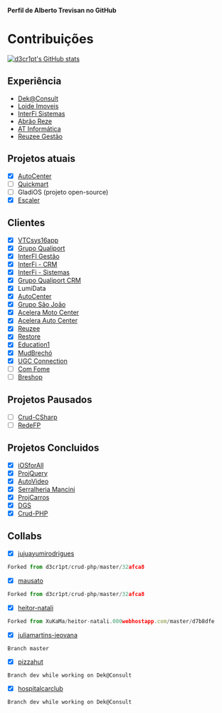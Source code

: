 **Perfil de Alberto Trevisan no GitHub**

# Contribuições
[![d3cr1pt's GitHub stats](https://github-readme-stats-ietj.vercel.app/api?username=d3cr1pt&theme=dracula)](https://github.com/d3cr1pt)

## Experiência
- [Dek@Consult](https://dekaconsult.com.br/)
- [Loide Imoveis](https://loideimoveis.com.br)
- [InterFi Sistemas](https://www.interfi.net/)
- [Abrão Reze](https://www.abraoreze.com.br/)
- [AT Informática](https://albertotrevisan.com.br)
- [Reuzee Gestão](https://reuzee.com.br)

## Projetos atuais
- [x] [AutoCenter](https://github.com/d3cr1pt/admin.aceleramotocenter.com.br)
- [ ] [Quickmart](https://github.com/d3cr1pt/quickmart)
- [ ] GladiOS (projeto open-source) 
- [x] [Escaler](https://escaler.com.br)

## Clientes
- [x] [VTCsys16app](http://vtcconsultoria.com.br/sis/16)
- [x] [Grupo Qualiport](https://www.grupoqualiport.com.br/)
- [x] [InterFI Gestão](https://interfi.net)
- [x] [InterFi - CRM](https://admin.interfi.net/crm)
- [x] [InterFi - Sistemas](https://admin.interfi.net/acesso)
- [x] [Grupo Qualiport CRM](https://www.grupoqualiport.com.br/)
- [x] LumiData
- [x] [AutoCenter](https://aceleramotocenter.com.br/admin)
- [x] [Grupo São João](https://gruposaojoao.com.br)
- [x] [Acelera Moto Center](https://aceleramotocenter.com.br/admin)
- [x] [Acelera Auto Center](https://vps35619.publiccloud.com.br/autocenter)
- [x] [Reuzee](https://reuzee.com.br)
- [x] [Restore](https://restore.com.br)
- [x] [Education1](https://education1.com.br)
- [x] [MudBrechó](https://mudbrecho.com.br)
- [x] [UGC Connection](https://ugcjob.com.br)
- [ ] [Com Fome](https://comfome.reuzee.com.br)
- [ ] [Breshop](https://shop.reuzee.com.br)

## Projetos Pausados
- [ ] [Crud-CSharp](https://github.com/d3cr1pt/crud-csharp)
- [ ] [RedeFP](https://d3cr1pt.github.io/redefp/)

## Projetos Concluidos
- [x] [iOSforAll](https://github.com/d3cr1pt/iosforall)
- [x] [ProjQuery](https://github.com/d3cr1pt/projquery)
- [x] [AutoVideo](https://github.com/d3cr1pt/autovideo)
- [x] [Serralheria Mancini](https://github.com/d3cr1pt/serralheria-mancini)
- [x] [ProjCarros](https://github.com/d3cr1pt/projcarros)
- [x] [DGS](https://d3cr1pt.github.io/darkgoldenstars.000webhostapp.com/)
- [x] [Crud-PHP](https://github.com/d3cr1pt/crud-php)

## Collabs

- [x] [jujuayumirodrigues](https://github.com/d3cr1pt/jujuayumirodrigues.000webhostapp.com/)
``` javascript
Forked from d3cr1pt/crud-php/master/32afca8
```
- [x] [mausato](https://github.com/d3cr1pt/mausato.000webhostapp.com/)
``` javascript
Forked from d3cr1pt/crud-php/master/32afca8
```
- [x] [heitor-natali](https://github.com/d3cr1pt/heitor-natali.000webhostapp.com/)
``` javascript
Forked from XuKaMa/heitor-natali.000webhostapp.com/master/d7b8dfe
```
- [x] [juliamartins-jeovana](https://github.com/Julia-Martins/juliamartins-jeovana.heitorehgay.dx.am/)
```
Branch master
```
- [x] [pizzahut](https://www.pizzahut.com.br/) 
```
Branch dev while working on Dek@Consult 
```
- [x] [hospitalcarclub](https://www.hospitalcarclub.com.br/)
```
Branch dev while working on Dek@Consult
```
